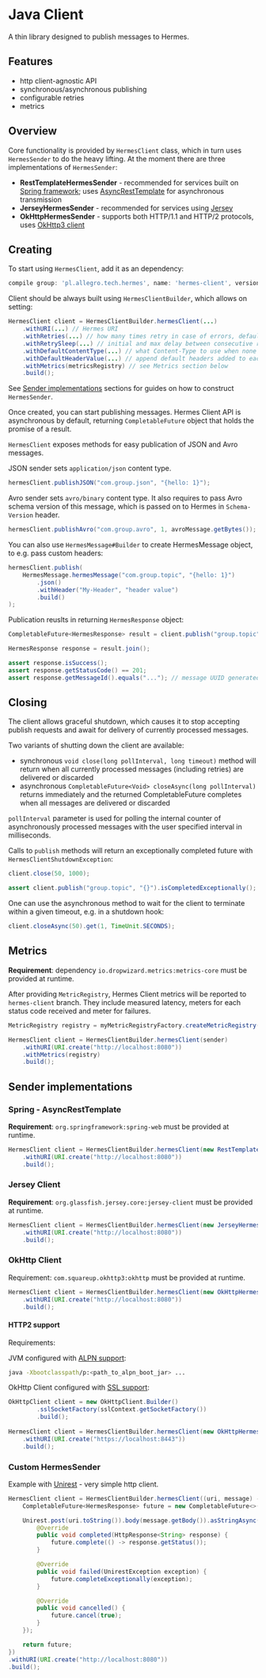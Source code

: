# Java Client

A thin library designed to publish messages to Hermes.

## Features

* http client-agnostic API
* synchronous/asynchronous publishing
* configurable retries
* metrics

## Overview

Core functionality is provided by `HermesClient` class, which in turn uses `HermesSender` to do the heavy lifting.
At the moment there are three implementations of `HermesSender`:

* **RestTemplateHermesSender** - recommended for services built on [Spring framework](http://projects.spring.io/spring-framework);
  uses [AsyncRestTemplate](http://docs.spring.io/spring/docs/current/javadoc-api/org/springframework/web/client/AsyncRestTemplate.html)
  for asynchronous transmission
* **JerseyHermesSender** - recommended for services using  [Jersey](<https://jersey.java.net/>)
* **OkHttpHermesSender** - supports both HTTP/1.1 and HTTP/2 protocols, uses [OkHttp3 client](http://square.github.io/okhttp/)


## Creating

To start using `HermesClient`, add it as an dependency:

```groovy
compile group: 'pl.allegro.tech.hermes', name: 'hermes-client', version: versions.hermes
```

Client should be always built using `HermesClientBuilder`, which allows on setting:

```java
HermesClient client = HermesClientBuilder.hermesClient(...)
    .withURI(...) // Hermes URI
    .withRetries(...) // how many times retry in case of errors, default: 3
    .withRetrySleep(...) // initial and max delay between consecutive retries in milliseconds, default: 100ms (initial), 300ms (max)
    .withDefaultContentType(...) // what Content-Type to use when none set, default: application/json
    .withDefaultHeaderValue(...) // append default headers added to each message
    .withMetrics(metricsRegistry) // see Metrics section below
    .build();
```

See [Sender implementations](#sender-implementations) sections for guides on how to construct `HermesSender`.

Once created, you can start publishing messages. Hermes Client API is asynchronous by default, returning
`CompletableFuture` object that holds the promise of a result.

`HermesClient` exposes methods for easy publication of JSON and Avro messages.

JSON sender sets `application/json` content type.

```java
hermesClient.publishJSON("com.group.json", "{hello: 1}");
```

Avro sender sets `avro/binary` content type. It also requires to pass Avro schema version of this message, which is
passed on to Hermes in `Schema-Version` header.

```java
hermesClient.publishAvro("com.group.avro", 1, avroMessage.getBytes());
```

You can also use `HermesMessage#Builder` to create HermesMessage object, to e.g. pass custom headers:

```java
hermesClient.publish(
    HermesMessage.hermesMessage("com.group.topic", "{hello: 1}")
        .json()
        .withHeader("My-Header", "header value")
        .build()
);
```

Publication reuslts in returning `HermesResponse` object:

```java
CompletableFuture<HermesResponse> result = client.publish("group.topic", "{}");

HermesResponse response = result.join();

assert response.isSuccess();
assert response.getStatusCode() == 201;
assert response.getMessageId().equals("..."); // message UUID generated by Hermes
```

## Closing

The client allows graceful shutdown, which causes it to stop accepting publish requests and await for delivery of currently processed messages.

Two variants of shutting down the client are available:

* synchronous `void close(long pollInterval, long timeout)` method will return when all currently processed messages
 (including retries) are delivered or discarded
* asynchronous `CompletableFuture<Void> closeAsync(long pollInterval)` returns immediately
 and the returned CompletableFuture completes when all messages are delivered or discarded 

`pollInterval` parameter is used for polling the internal counter of asynchronously processed messages with the user specified interval in milliseconds.

Calls to `publish` methods will return an exceptionally completed future with `HermesClientShutdownException`:
```java
client.close(50, 1000);

assert client.publish("group.topic", "{}").isCompletedExceptionally();
```

One can use the asynchronous method to wait for the client to terminate within a given timeout, e.g. in a shutdown hook:
```java
client.closeAsync(50).get(1, TimeUnit.SECONDS);
```

## Metrics

**Requirement**: dependency `io.dropwizard.metrics:metrics-core` must be provided at runtime.

After providing `MetricRegistry`, Hermes Client metrics will be reported to `hermes-client` branch. They include
measured latency, meters for each status code received and meter for failures.

```java
MetricRegistry registry = myMetricRegistryFactory.createMetricRegistry();

HermesClient client = HermesClientBuilder.hermesClient(sender)
    .withURI(URI.create("http://localhost:8080"))
    .withMetrics(registry)
    .build();
```

## Sender implementations

### Spring - AsyncRestTemplate

**Requirement**: `org.springframework:spring-web` must be provided at runtime.

```java
HermesClient client = HermesClientBuilder.hermesClient(new RestTemplateHermesSender(new AsyncRestTemplate()))
    .withURI(URI.create("http://localhost:8080"))
    .build();
```

### Jersey Client

**Requirement**: `org.glassfish.jersey.core:jersey-client` must be provided at runtime.

```java
HermesClient client = HermesClientBuilder.hermesClient(new JerseyHermesSender(ClientBuilder.newClient()))
    .withURI(URI.create("http://localhost:8080"))
    .build();
```

### OkHttp Client

Requirement: `com.squareup.okhttp3:okhttp` must be provided at runtime.

```java
HermesClient client = HermesClientBuilder.hermesClient(new OkHttpHermesSender(new OkHttpClient()))
    .withURI(URI.create("http://localhost:8080"))
    .build();
```

#### HTTP2 support

Requirements:

JVM configured with [ALPN support](http://www.eclipse.org/jetty/documentation/current/alpn-chapter.html#alpn-starting):

```bash
java -Xbootclasspath/p:<path_to_alpn_boot_jar> ...
```

OkHttp Client configured with [SSL support](https://github.com/square/okhttp/wiki/HTTPS):

```java
OkHttpClient client = new OkHttpClient.Builder()
        .sslSocketFactory(sslContext.getSocketFactory())
        .build();
        
HermesClient client = HermesClientBuilder.hermesClient(new OkHttpHermesSender(okHttpClient))
    .withURI(URI.create("https://localhost:8443"))
    .build();
```

### Custom HermesSender

Example with [Unirest](http://unirest.io/java.html) - very simple http client.

```java
HermesClient client = HermesClientBuilder.hermesClient((uri, message) -> {
    CompletableFuture<HermesResponse> future = new CompletableFuture<>();

    Unirest.post(uri.toString()).body(message.getBody()).asStringAsync(new Callback<String>() {
        @Override
        public void completed(HttpResponse<String> response) {
            future.complete(() -> response.getStatus());
        }

        @Override
        public void failed(UnirestException exception) {
            future.completeExceptionally(exception);
        }

        @Override
        public void cancelled() {
            future.cancel(true);
        }
    });

    return future;
})
.withURI(URI.create("http://localhost:8080"))
.build();
```
